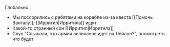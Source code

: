Глобально:
- Мы поссорились с ребятами на корабле из-за квеста [[Помочь Вангалу]], [[Ирритил|Ирритила]] ищут
- Какой-то странный сон [[Ирритил|Ирритила]] 
- Слух "Слышали, что армия великанов идет на Лейлон?", посмотреть что будет

